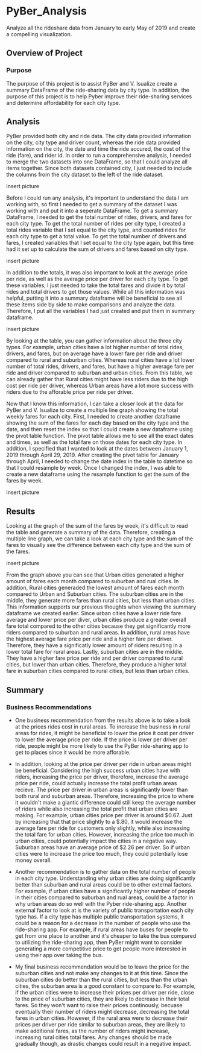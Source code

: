 # PyBer_Analysis
Analyze all the rideshare data from January to early May of 2019 and create a compelling visualization.

## Overview of Project

### Purpose
The purpose of this project is to assist PyBer and V. Isualize create a summary DataFrame of the ride-sharing data by city type. In addition, the purpose of this project is to help Pyber improve their ride-sharing services and determine affordability for each city type.


## Analysis 
PyBer provided both city and ride data. The city data provided information on the city, city type and driver count, whereas the ride data provided information on the city, the date and time the ride accured, the cost of the ride (fare), and rider id. In order to run a comprehensive analysis, I needed to merge the two datasets into one DataFrame, so that I could analyze all items together. Since both datasets contained city, I just needed to include the columns from the city dataset to the left of the ride dataset. 

insert picture

Before I could run any analysis, it's important to understand the data I am working with, so first I needed to get a summary of the dataset I was working with and put it into a seperate DataFrame. To get a summary DataFrame, I needed to get the total number of rides, drivers, and fares for each city type. To get the total number of rides per city type, I created a total rides variable that I set equal to the city type, and counted rides for each city type to get a total value. To get the total number of drivers and fares, I created variables that I set equal to the city type again, but this time had it set up to calculate the sum of drivers and fares based on city type. 

insert picture

In addition to the totals, it was also important to look at the average price per ride, as well as the average price per driver for each city type. To get these variables, I just needed to take the total fares and divide it by total rides and total drivers to get those values. While all this information was helpful, putting it into a summary dataframe will be beneficial to see all these items side by side to make comparisons and analyze the data. Therefore, I put all the variables I had just created and put them in summary dataframe. 

insert picture

By looking at the table, you can gather information about the three city types. For example, urban cities have a lot higher number of total rides, drivers, and fares, but on average have a lower fare per ride and driver compared to rural and suburban cities. Whereas rural cities have a lot lower number of total rides, drivers, and fares, but have a higher average fare per ride and driver compared to suburban and urban cities. From this table, we can already gather that Rural cities might have less riders due to the high cost per ride per driver, whereas Urban areas have a lot more success with riders due to the afforable price per ride per driver. 

Now that I know this information, I can take a closer look at the data for PyBer and V. Isualize to create a multiple line graph showing the total weekly fares for each city. First, I needed to create another dataframe showing the sum of the fares for each day based on the city type and the date, and then reset the index so that I could create a new dataframe using the pivot table function. The pivot table allows me to see all the exact dates and times, as well as the total fare on those dates for each city type. In addition, I specified that I wanted to look at the dates between January 1, 2019 through April 29, 2019. After creating the pivot table for January through April, I needed to change the date index in the table to datetime so that I could resample by week. Once I changed the index, I was able to create a new dataframe using the resample function to get the sum of the fares by week. 

insert picture

## Results

Looking at the graph of the sum of the fares by week, it's difficult to read the table and generate a summary of the data. Therefore, creating a multiple line graph, we can take a look at each city type and the sum of the fares to visually see the difference between each city type and the sum of the fares. 

insert picture 

From the graph above you can see that Urban cities generated a higher amount of fares each month compared to suburban and rual cities. In addition, Rural cities generaded the lowest amount of fares each month compared to Urban and Suburban cities. The suburban cities are in the middle, they generate more fares than rural cities, but less than urban cities. This information supports our previous thoughts when viewing the summary dataframe we created earlier. Since urban cities have a lower ride fare average and lower price per diver, urban cities produce a greater overall fare total compared to the other cities because they get  significantly more riders compared to suburban and rural areas. In addition, rural areas have the highest average fare price per ride and a higher fare per driver. Therefore, they have a significatly lower amount of riders resulting in a lower total fare for rural areas. Lastly, suburban cities are in the middle. They have a higher fare price per ride and per driver compared to rural cities, but lower than urban cities. Therefore, they produce a higher total fare in suburban cities compared to rural cities, but less than urban cities. 

## Summary

### Business Recommendations

- One business recommendation from the results above is to take a look at the prices rides cost in rural areas. To increase the business in rural areas for rides, it might be beneficial to lower the price it cost per driver to lower the average price per ride. If the price is lower per driver per ride, people might be more likely to use the PyBer ride-sharing app to get to places since it would be more afforable. 

- In addition, looking at the price per driver per ride in urban areas might be beneficial. Considering the high success urban cities have with riders, increasing the price per driver, therefore, increase the average price per ride, could actually increase the total profit urban areas recieve. The price per driver in urban areas is significantly lower than both rural and suburban areas. Therefore, increasing the price to where it wouldn't make a giantic difference could still keep the average number of riders while also increasing the total profit that urban cities are making. For example, urban cities price per driver is around $0.67. Just by increasing that that price slightly to a $.80, it would increase the average fare per ride for customers only slightly, while also increasing the total fare for urban cities. However, increasing the price too much in urban cities, could potentially impact the cities in a negative way. Suburban areas have an average price of $2.26 per driver. So if urban cities were to increase the price too much, they could potentially lose money overall. 

- Another recommendation is to gather data on the total number of people in each city type. Understanding why urban cities are doing significantly better than suburban and rural areas could be to other external factors. For example, if urban cities have a significantly higher number of people in their cities compared to suburban and rual areas, could be a factor in why urban areas do so well with the Pyber ride-sharing app. Another external factor to look at is the variety of public transportation each city type has. If a city type has multiple public transportation systems, it could be a reason for a decrease in the number of people who use the ride-sharing app. For example, if rural areas have buses for people to get from one place to another and it's cheaper to take the bus compared to utilizing the ride-sharing app, then PyBer might want to consider generating a more competitive price to get people more interested in using their app over taking the bus. 

- My final business recommendation would be to leave the price for the suburban cities and not make any changes to it at this time. Since the suburban cities do better than the rural cities, but less than the urban cities, the suburban area is a good constant to compare to. For example, if the urban cities were to increase their prices per driver per ride, close to the price of suburban cities, they are likely to decrease in their total fares. So they won't want to raise their prices continously, becuase eventually their number of riders might decrease, decreasing the total fares in urban cities. However, if the rural area were to decrease their prices per driver per ride similar to suburban areas, they are likely to make additional fares, as the number of riders might increase, increasing rural cities total fares. Any changes should be made gradually though, as drastic changes could result in a negative impact. 